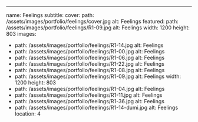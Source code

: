---
name: Feelings
subtitle:
cover:
  path: /assets/images/portfolio/feelings/cover.jpg
  alt: Feelings
featured:
  path: /assets/images/portfolio/feelings/R1-09.jpg
  alt: Feelings
  width: 1200
  height: 803
images:
- path: /assets/images/portfolio/feelings/R1-14.jpg
  alt: Feelings
- path: /assets/images/portfolio/feelings/R1-00.jpg
  alt: Feelings
- path: /assets/images/portfolio/feelings/R1-06.jpg
  alt: Feelings
- path: /assets/images/portfolio/feelings/R1-22.jpg
  alt: Feelings
- path: /assets/images/portfolio/feelings/R1-08.jpg
  alt: Feelings
- path: /assets/images/portfolio/feelings/R1-09.jpg
  alt: Feelings
  width: 1200
  height: 803
- path: /assets/images/portfolio/feelings/R1-04.jpg
  alt: Feelings
- path: /assets/images/portfolio/feelings/R1-11.jpg
  alt: Feelings
- path: /assets/images/portfolio/feelings/R1-36.jpg
  alt: Feelings
- path: /assets/images/portfolio/feelings/R1-14-dumi.jpg
  alt: Feelings
location: 4
